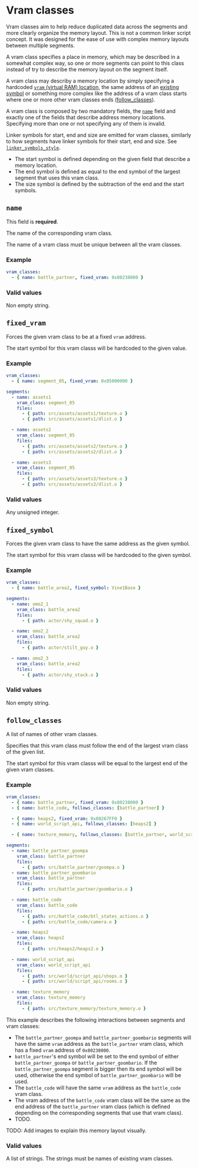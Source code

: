 # Vram classes

Vram classes aim to help reduce duplicated data across the segments and more
clearly organize the memory layout. This is not a common linker script concept.
It was designed for the ease of use with complex memory layouts between multiple
segments.

A vram class specifies a place in memory, which may be described in a somewhat
complex way, so one or more segments can point to this class instead of try to
describe the memory layout on the segment itself.

A vram class may describy a memory location by simply specifying a hardcoded
[`vram` (virtual RAM) location](#fixed_vram), the same address of an
[existing symbol](#fixed_symbol) or something more complex like the address of
a vram class starts where one or more other vram classes ends
([follow_classes](#follow_classes)).

A vram class is composed by two mandatory fields, the [`name`](#name) field and
exactly one of the fields that describe address memory locations. Specifying
more than one or not specifying any of them is invalid.

Linker symbols for start, end and size are emitted for vram classes, similarly
to how segments have linker symbols for their start, end and size. See
[`linker_symbols_style`](settings.md#linker_symbols_style).

- The start symbol is defined depending on the given field that describe a
  memory location.
- The end symbol is defined as equal to the end symbol of the largest segment
  that uses this vram class.
- The size symbol is defined by the subtraction of the end and the start
  symbols.

## `name`

This field is **required**.

The name of the corresponding vram class.

The name of a vram class must be unique between all the vram classes.

### Example

```yaml
vram_classes:
  - { name: battle_partner, fixed_vram: 0x80238000 }
```

### Valid values

Non empty string.

## `fixed_vram`

Forces the given vram class to be at a fixed `vram` address.

The start symbol for this vram classs will be hardcoded to the given value.

### Example

```yaml
vram_classes:
  - { name: segment_05, fixed_vram: 0x05000000 }

segments:
  - name: assets1
    vram_class: segment_05
    files:
      - { path: src/assets/assets1/texture.o }
      - { path: src/assets/assets1/dlist.o }

  - name: assets2
    vram_class: segment_05
    files:
      - { path: src/assets/assets2/texture.o }
      - { path: src/assets/assets2/dlist.o }

  - name: assets3
    vram_class: segment_05
    files:
      - { path: src/assets/assets3/texture.o }
      - { path: src/assets/assets3/dlist.o }
```

### Valid values

Any unsigned integer.

## `fixed_symbol`

Forces the given vram class to have the same address as the given symbol.

The start symbol for this vram classs will be hardcoded to the given symbol.

### Example

```yaml
vram_classes:
  - { name: battle_area2, fixed_symbol: Vine1Base }

segments:
  - name: omo2_1
    vram_class: battle_area2
    files:
      - { path: actor/shy_squad.o }

  - name: omo2_2
    vram_class: battle_area2
    files:
      - { path: actor/stilt_guy.o }

  - name: omo2_3
    vram_class: battle_area2
    files:
      - { path: actor/shy_stack.o }
```

### Valid values

Non empty string.

## `follow_classes`

A list of names of other vram classes.

Specifies that this vram class must follow the end of the largest vram class of
the given list.

The start symbol for this vram classs will be equal to the largest end of the
given vram classes.

### Example

```yaml
vram_classes:
  - { name: battle_partner, fixed_vram: 0x80238000 }
  - { name: battle_code, follows_classes: [battle_partner] }

  - { name: heaps2, fixed_vram: 0x80267FF0 }
  - { name: world_script_api, follows_classes: [heaps2] }

  - { name: texture_memory, follows_classes: [battle_partner, world_script_api] }

segments:
  - name: battle_partner_goompa
    vram_class: battle_partner
    files:
      - { path: src/battle_partner/goompa.o }
  - name: battle_partner_goombario
    vram_class: battle_partner
    files:
      - { path: src/battle_partner/goombario.o }

  - name: battle_code
    vram_class: battle_code
    files:
      - { path: src/battle_code/btl_states_actions.o }
      - { path: src/battle_code/camera.o }

  - name: heaps2
    vram_class: heaps2
    files:
      - { path: src/heaps2/heaps2.o }

  - name: world_script_api
    vram_class: world_script_api
    files:
      - { path: src/world/script_api/shops.o }
      - { path: src/world/script_api/rooms.o }

  - name: texture_memory
    vram_class: texture_memory
    files:
      - { path: src/texture_memory/texture_memory.o }
```

This example describes the following interactions between segments and vram
classes:

- The `battle_partner_goompa` and `battle_partner_goombario` segments will have
  the same `vram` address as the `battle_partner` vram class, which has a fixed
  `vram` address of `0x80238000`.
- `battle_partner`'s end symbol will be set to the end symbol of either
  `battle_partner_goompa` or `battle_partner_goombario`. If the
  `battle_partner_goompa` segment is bigger then its end symbol will be used,
  otherwise the end symbol of `battle_partner_goombario` will be used.
- The `battle_code` will have the same `vram` address as the `battle_code` vram
  class.
- The vram address of the `battle_code` vram class will be the same as the end
  address of the `battle_partner` vram class (which is defined depending on the
  corresponding segments that use that vram class).
- TODO.

TODO: Add images to explain this memory layout visually.

### Valid values

A list of strings. The strings must be names of existing vram classes.
